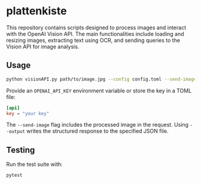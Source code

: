# plattenkiste
This repository contains scripts designed to process images and interact with the OpenAI Vision API. The main functionalities include loading and resizing images, extracting text using OCR, and sending queries to the Vision API for image analysis.

## Usage

```bash
python visionAPI.py path/to/image.jpg --config config.toml --send-image --output result.json
```

Provide an `OPENAI_API_KEY` environment variable or store the key in a TOML file:

```toml
[api]
key = "your key"
```

The `--send-image` flag includes the processed image in the request. Using `--output` writes the structured response to the specified JSON file.

## Testing

Run the test suite with:

```bash
pytest
```

